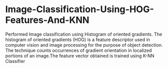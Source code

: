 # Image-Classification-Using-HOG-Features-And-KNN

Performed Image classification  using Histogram of oriented gradients. The histogram of oriented gradients (HOG) is a feature descriptor used in computer vision and image processing for the purpose of object detection. The technique counts occurrences of gradient orientation in localized portions of an image.The feature vector obtained is trained using K-NN Classifier
